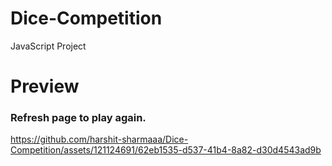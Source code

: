 # Dice-Competition
JavaScript Project

# Preview
<h3>Refresh page to play again.</h3>


https://github.com/harshit-sharmaaa/Dice-Competition/assets/121124691/62eb1535-d537-41b4-8a82-d30d4543ad9b

